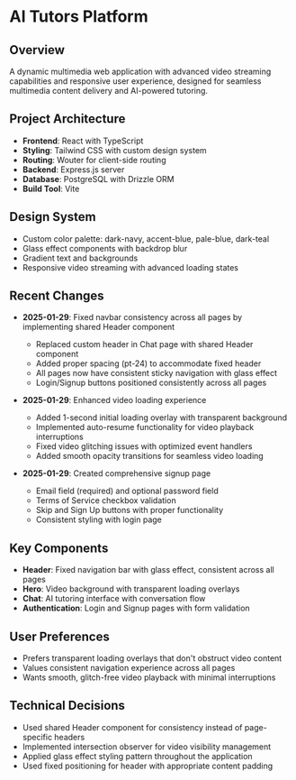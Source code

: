 # AI Tutors Platform

## Overview
A dynamic multimedia web application with advanced video streaming capabilities and responsive user experience, designed for seamless multimedia content delivery and AI-powered tutoring.

## Project Architecture
- **Frontend**: React with TypeScript
- **Styling**: Tailwind CSS with custom design system
- **Routing**: Wouter for client-side routing
- **Backend**: Express.js server
- **Database**: PostgreSQL with Drizzle ORM
- **Build Tool**: Vite

## Design System
- Custom color palette: dark-navy, accent-blue, pale-blue, dark-teal
- Glass effect components with backdrop blur
- Gradient text and backgrounds
- Responsive video streaming with advanced loading states

## Recent Changes
- **2025-01-29**: Fixed navbar consistency across all pages by implementing shared Header component
  - Replaced custom header in Chat page with shared Header component
  - Added proper spacing (pt-24) to accommodate fixed header
  - All pages now have consistent sticky navigation with glass effect
  - Login/Signup buttons positioned consistently across all pages

- **2025-01-29**: Enhanced video loading experience
  - Added 1-second initial loading overlay with transparent background
  - Implemented auto-resume functionality for video playback interruptions
  - Fixed video glitching issues with optimized event handlers
  - Added smooth opacity transitions for seamless video loading

- **2025-01-29**: Created comprehensive signup page
  - Email field (required) and optional password field
  - Terms of Service checkbox validation
  - Skip and Sign Up buttons with proper functionality
  - Consistent styling with login page

## Key Components
- **Header**: Fixed navigation bar with glass effect, consistent across all pages
- **Hero**: Video background with transparent loading overlays
- **Chat**: AI tutoring interface with conversation flow
- **Authentication**: Login and Signup pages with form validation

## User Preferences
- Prefers transparent loading overlays that don't obstruct video content
- Values consistent navigation experience across all pages
- Wants smooth, glitch-free video playback with minimal interruptions

## Technical Decisions
- Used shared Header component for consistency instead of page-specific headers
- Implemented intersection observer for video visibility management
- Applied glass effect styling pattern throughout the application
- Used fixed positioning for header with appropriate content padding